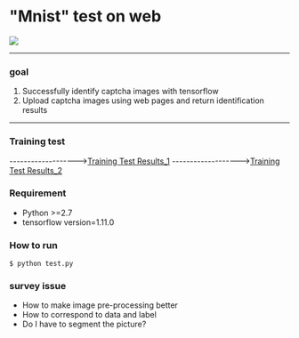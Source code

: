 # "Mnist" test on web
![](https://i.imgur.com/2tkEsfW.png)

---
### goal
1. Successfully identify captcha images with tensorflow
2. Upload captcha images using web pages and return identification results


---
### Training test
------------------->[Training Test Results_1](http://www2.cs.ccu.edu.tw/~hcf103u/picture/train.png)
------------------->[Training Test Results_2](http://www2.cs.ccu.edu.tw/~hcf103u/picture/test_result.png)

### Requirement
- Python >=2.7
- tensorflow version=1.11.0


### How to run
    $ python test.py

### survey issue
*    How to make image pre-processing better
*    How to correspond to data and label
*    Do I have to segment the picture?
